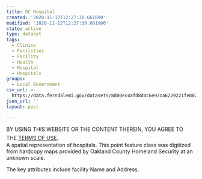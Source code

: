 ```yaml
---
title: OC Hospital
created: '2020-11-12T12:27:30.661890'
modified: '2020-11-12T12:27:30.661900'
state: active
type: dataset
tags:
  - Clinics
  - Facilities
  - Facility
  - Health
  - Hospital
  - Hospitals
groups:
  - Local Government
csv_url: >-
  https://data.ferndalemi.gov/datasets/8d00ec4afd8d4c6e97ca6229221fe802_1.csv?outSR=%7B%22latestWkid%22%3A3857%2C%22wkid%22%3A102100%7D
json_url: ''
layout: post

---
```

<div>BY USING THIS WEBSITE OR THE CONTENT THEREIN, YOU AGREE TO THE <u><a href='https://www.oakgov.com/open-data-terms'>TERMS OF USE</a></u><span style='font-family: &quot;Avenir Next W01&quot;, &quot;Avenir Next W00&quot;, &quot;Avenir Next&quot;, Avenir, &quot;Helvetica Neue&quot;, Helvetica, Arial, sans-serif; font-size: 17px;'>. </span></div><div><span>A spatial representation of hospitals.  This point feature class 
was digitized from hardcopy maps provided by Oakland County Homeland 
Security at an unknown scale.

The key attributes include facility Name and Address.</span></div>
